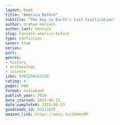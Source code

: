```yaml
---
layout: book
title: "America Before"
subtitle: "The Key to Earth's Lost Civilization"
author: Graham Hancock
author_last: Hancock
slug: hancock-america-before
type: nonfiction
cover: true
series: 
part: 
genres:
- history
- archaeology
- science
isbn: 9781250153739
rating: 4
pages: 608
format: audiobook
publish_year: 2019
date_started: 2019-06-13
date_completed: 2019-06-23
goodreads_id: 42111547
amazon_link: https://amzn.to/30A0uSM
---
```


